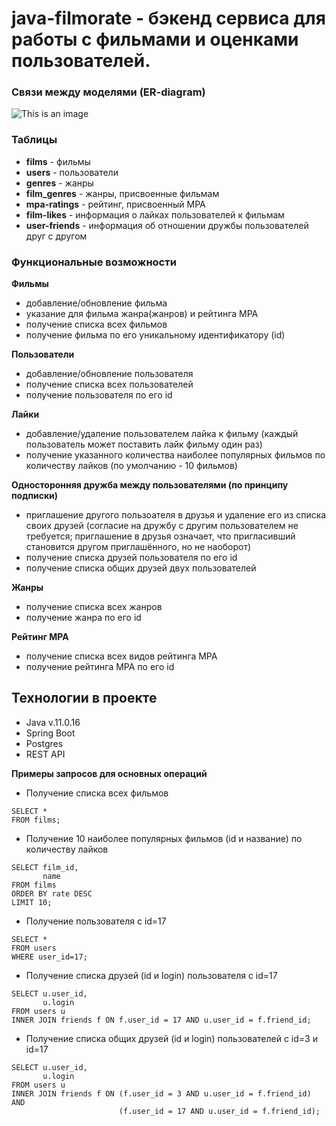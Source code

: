 # java-filmorate - бэкенд сервиса для работы с фильмами и оценками пользователей.
### Связи между моделями (ER-diagram)

![This is an image](https://sun9-west.userapi.com/sun9-53/s/v1/ig2/V0C97N6F6ZnIzgT8gHUxpiQOpTPjRxngv5Wq5A_VeEP3ruKUwZ6CVrcWSfQ6UMhhSQqooUC0DqDSlBkIo-YczWDm.jpg?size=2406x1202&quality=96&type=album)

### Таблицы
* **films** - фильмы
* **users** - пользователи
* **genres** - жанры
* **film_genres** - жанры, присвоенные фильмам
* **mpa-ratings** - рейтинг, присвоенный MPA
* **film-likes** - информация о лайках пользователей к фильмам
* **user-friends** - информация об отношении дружбы пользователей друг с другом

### Функциональные возможности
**Фильмы**
* добавление/обновление фильма
* указание для фильма жанра(жанров) и рейтинга MPA
* получение списка всех фильмов
* получение фильма по его уникальному идентификатору (id)

**Пользователи**
* добавление/обновление пользователя
* получение списка всех пользователей
* получение пользователя по его id

**Лайки**
* добавление/удаление пользователем лайка к фильму
  (каждый пользователь может поставить лайк фильму один раз)
* получение указанного количества наиболее популярных фильмов по количеству лайков (по умолчанию - 10 фильмов)

**Односторонняя дружба между пользователями (по принципу подписки)**
* приглашение другого пользоателя в друзья и удаление его из списка своих друзей
  (согласие на дружбу с другим пользователем не требуется;
  приглашение в друзья означает, что пригласивший становится другом приглашённого, но не наоборот)
* получение списка друзей пользователя по его id
* получение списка общих друзей двух пользователей

**Жанры**
* получение списка всех жанров
* получение жанра по его id

**Рейтинг MPA**
* получение списка всех видов рейтинга MPA
* получение рейтинга MPA по его id

## Технологии в проекте
* Java v.11.0.16
* Spring Boot
* Postgres
* REST API

**Примеры запросов для основных операций**
* Получение списка всех фильмов
```
SELECT *
FROM films;
```

* Получение 10 наиболее популярных фильмов (id и название) по количеству лайков
```
SELECT film_id,
       name
FROM films
ORDER BY rate DESC
LIMIT 10;
```

* Получение пользователя с id=17
```
SELECT *
FROM users
WHERE user_id=17;
```

* Получение списка друзей (id и login) пользователя с id=17
```
SELECT u.user_id,
       u.login
FROM users u
INNER JOIN friends f ON f.user_id = 17 AND u.user_id = f.friend_id;
```

* Получение списка общих друзей (id и login) пользователей с id=3 и id=17
```
SELECT u.user_id,
       u.login
FROM users u
INNER JOIN friends f ON (f.user_id = 3 AND u.user_id = f.friend_id) AND
                        (f.user_id = 17 AND u.user_id = f.friend_id);
```

